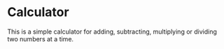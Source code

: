 # Calculator

This is a simple calculator for adding, subtracting, multiplying or dividing two numbers at a time.